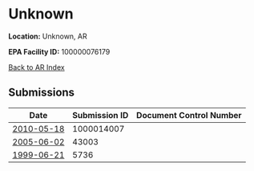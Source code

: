 # Unknown

**Location:** Unknown, AR

**EPA Facility ID:** 100000076179

[Back to AR Index](../../index.md)

## Submissions

| Date | Submission ID | Document Control Number |
|------|--------------|-------------------------|
| [2010-05-18](submissions/1000014007.md) | 1000014007 |  |
| [2005-06-02](submissions/43003.md) | 43003 |  |
| [1999-06-21](submissions/5736.md) | 5736 |  |
